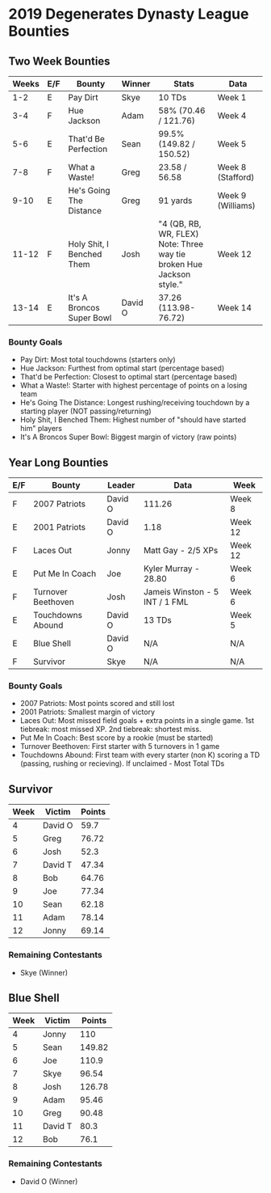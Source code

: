 # 2019 Degenerates Dynasty League Bounties

## Two Week Bounties

| Weeks   | E/F   | Bounty                    | Winner  | Stats                        | Data                |
|---------|-------|---------------------------|---------|------------------------------|---------------------|
| 1\-2    | E     | Pay Dirt                  | Skye    | 10 TDs                       | Week 1              |
| 3\-4    | F     | Hue Jackson               | Adam    | 58% \(70\.46 / 121\.76\)     | Week 4              |
| 5\-6    | E     | That'd Be Perfection      | Sean    | 99\.5% \(149\.82 / 150\.52\) | Week 5              |
| 7\-8    | F     | What a Waste\!            | Greg    | 23\.58 / 56\.58              | Week 8 \(Stafford\) |
| 9\-10   | E     | He's Going The Distance   | Greg    | 91 yards                     | Week 9 \(Williams\) |
| 11\-12  | F     | Holy Shit, I Benched Them | Josh    | "4 \(QB, RB, WR, FLEX\) <br> Note: Three way tie broken Hue Jackson style\." | Week 12 |
| 13\-14  | E     | It's A Broncos Super Bowl | David O | 37\.26 \(113\.98\-76\.72\)   | Week 14             |


### Bounty Goals

  - Pay Dirt: Most total touchdowns (starters only)
  - Hue Jackson: Furthest from optimal start (percentage based)
  - That'd be Perfection: Closest to optimal start (percentage based)
  - What a Waste!: Starter with highest percentage of points on a losing team
  - He's Going The Distance: Longest rushing/receiving touchdown by a starting player (NOT passing/returning)
  - Holy Shit, I Benched Them: Highest number of "should have started him" players
  - It's A Broncos Super Bowl: Biggest margin of victory (raw points)

## Year Long Bounties

| E/F | Bounty             | Leader  | Data                            | Week    |
|-----|--------------------|---------|---------------------------------|---------|
| F   | 2007 Patriots      | David O | 111\.26                         | Week 8  |
| E   | 2001 Patriots      | David O | 1\.18                           | Week 12 |
| F   | Laces Out          | Jonny   | Matt Gay \- 2/5 XPs             | Week 12 |
| E   | Put Me In Coach    | Joe     | Kyler Murray \- 28\.80          | Week 6  |
| F   | Turnover Beethoven | Josh    | Jameis Winston \- 5 INT / 1 FML | Week 6  |
| E   | Touchdowns Abound  | David O | 13 TDs                          | Week 5  |
| E   | Blue Shell         | David O | N/A                             | N/A     |
| F   | Survivor           | Skye    | N/A                             | N/A     |


### Bounty Goals

  - 2007 Patriots: Most points scored and still lost
  - 2001 Patriots: Smallest margin of victory
  - Laces Out: Most missed field goals + extra points in a single game.  1st tiebreak: most missed XP.  2nd tiebreak: shortest miss.
  - Put Me In Coach: Best score by a rookie (must be started)
  - Turnover Beethoven: First starter with 5 turnovers in 1 game
  - Touchdowns Abound: First team with every starter (non K) scoring a TD (passing, rushing or recieving).  If unclaimed - Most Total TDs

## Survivor

| Week | Victim  | Points |
|------|---------|--------|
| 4    | David O | 59\.7  |
| 5    | Greg    | 76\.72 |
| 6    | Josh    | 52\.3  |
| 7    | David T | 47\.34 |
| 8    | Bob     | 64\.76 |
| 9    | Joe     | 77\.34 |
| 10   | Sean    | 62\.18 |
| 11   | Adam    | 78\.14 |
| 12   | Jonny   | 69\.14 |

### Remaining Contestants

  - Skye (Winner)

## Blue Shell

| Week | Victim  | Points  |
|------|---------|---------|
| 4    | Jonny   | 110     |
| 5    | Sean    | 149\.82 |
| 6    | Joe     | 110\.9  |
| 7    | Skye    | 96\.54  |
| 8    | Josh    | 126\.78 |
| 9    | Adam    | 95\.46  |
| 10   | Greg    | 90\.48  |
| 11   | David T | 80\.3   |
| 12   | Bob     | 76\.1   |

### Remaining Contestants

  - David O (Winner)

